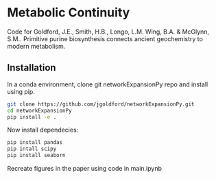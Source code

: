 # Metabolic Continuity
 Code for Goldford, J.E., Smith, H.B., Longo, L.M. Wing, B.A. & McGlynn, S.M.. Primitive purine biosynthesis connects ancient geochemistry to modern metabolism.  

## Installation

In a conda environment, clone git networkExpansionPy repo and install using pip.

```sh
git clone https://github.com/jgoldford/networkExpansionPy.git
cd networkExpansionPy
pip install -e .
```

Now install dependecies:

```sh
pip install pandas
pip intall scipy
pip install seaborn
```

Recreate figures in the paper using code in main.ipynb

